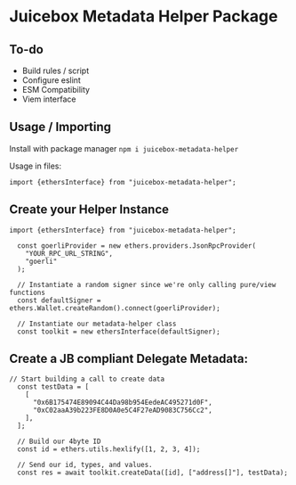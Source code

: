 # Juicebox Metadata Helper Package

## To-do

* Build rules / script
* Configure eslint
* ESM Compatibility
* Viem interface

## Usage / Importing

Install with package manager
```npm i juicebox-metadata-helper```

Usage in files:
```
import {ethersInterface} from "juicebox-metadata-helper";
```

## Create your Helper Instance

```
import {ethersInterface} from "juicebox-metadata-helper";

  const goerliProvider = new ethers.providers.JsonRpcProvider(
    "YOUR_RPC_URL_STRING",
    "goerli"
  );

  // Instantiate a random signer since we're only calling pure/view functions
  const defaultSigner = ethers.Wallet.createRandom().connect(goerliProvider);

  // Instantiate our metadata-helper class
  const toolkit = new ethersInterface(defaultSigner);
```

## Create a JB compliant Delegate Metadata:

```
// Start building a call to create data
  const testData = [
    [
      "0x6B175474E89094C44Da98b954EedeAC495271d0F",
      "0xC02aaA39b223FE8D0A0e5C4F27eAD9083C756Cc2",
    ],
  ];

  // Build our 4byte ID
  const id = ethers.utils.hexlify([1, 2, 3, 4]);

  // Send our id, types, and values.
  const res = await toolkit.createData([id], ["address[]"], testData);
```
